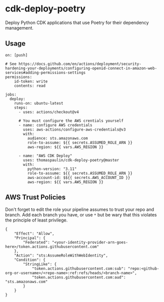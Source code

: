 # cdk-deploy-poetry

Deploy Python CDK applications that use Poetry for their dependency management.

## Usage
```
on: [push]

# See https://docs.github.com/en/actions/deployment/security-hardening-your-deployments/configuring-openid-connect-in-amazon-web-services#adding-permissions-settings
permissions:
    id-token: write
    contents: read

jobs:
  deploy:
    runs-on: ubuntu-latest
    steps:
      - uses: actions/checkout@v4

      # You must configure the AWS crentials yourself
      - name: configure AWS credentials
        uses: aws-actions/configure-aws-credentials@v3
        with:
          audience: sts.amazonaws.com
          role-to-assume: ${{ secrets.ASSUMED_ROLE_ARN }}
          aws-region: ${{ vars.AWS_REGION }}
        
      - name: "AWS CDK Deploy"
        uses: thomaspaulin/cdk-deploy-poetry@master
        with:
          python-version: "3.11"
          role-to-assume: ${{ secrets.ASSUMED_ROLE_ARN }}
          aws-account-id: $${{ secrets.AWS_ACCOUNT_ID }}
          aws-region: ${{ vars.AWS_REGION }}
```
## AWS Trust Policies

Don't forget to edit the role your pipeline assumes to trust your repo and branch. Add each branch you have, or use `*` but be wary that this violates the principle of least privilege.
```
{
    "Effect": "Allow",
    "Principal": {
        "Federated": "<your-identity-provider-arn-goes-here>/token.actions.githubusercontent.com"
    },
    "Action": "sts:AssumeRoleWithWebIdentity",
    "Condition": {
        "StringLike": {
            "token.actions.githubusercontent.com:sub": "repo:<github-org-or-username>/<repo-name>:ref:refs/heads/<branch-name>",
            "token.actions.githubusercontent.com:aud": "sts.amazonaws.com"
        }
    }
}
```
